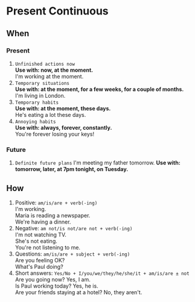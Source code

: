 # Present Continuous
## When
### Present
1. `Unfinished actions now`  
<b>Use with: now, at the moment.</b>  
I'm working at the moment.
2. `Temporary situations`  
<b>Use with: at the moment, for a few weeks, for a couple of months.</b>  
I'm living in London.
3. `Temporary habits`  
<b>Use with: at the moment, these days.</b>  
He's eating a lot these days.
4. `Annoying habits`  
<b>Use with: always, forever, constantly.</b>  
You're forever losing your keys!  
### Future
1. `Definite future plans`
I'm meeting my father tomorrow.
<b>Use with: tomorrow, later, at 7pm tonight, on Tuesday.</b>
## How
1. Positive: `am/is/are + verb(-ing)`  
I'm working.  
Maria is reading a newspaper.  
We're having a dinner.
2. Negative: `am not/is not/are not + verb(-ing)`  
I'm not watching TV.  
She's not eating.  
You're not listening to me.
3. Questions: `am/is/are + subject + verb(-ing)`  
Are you feeling OK?  
What's Paul doing?
4. Short answers: `Yes/No + I/you/we/they/he/she/it + am/is/are ± not`  
Are you going now? Yes, I am.  
Is Paul working today? Yes, he is.  
Are your friends staying at a hotel? No, they aren't.
